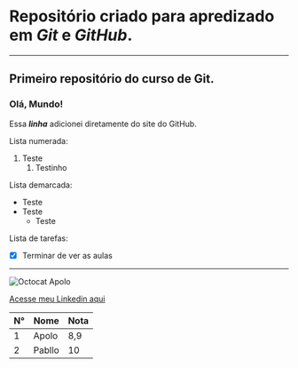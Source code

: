 # **Repositório criado para apredizado em *Git* e *GitHub*.**
---
## Primeiro repositório do curso de Git.

### Olá, Mundo!

Essa __*linha*__ adicionei diretamente do site do GitHub.

Lista numerada: 
1. Teste
   1. Testinho

Lista demarcada:
* Teste
* Teste
   * Teste

Lista de tarefas:
- [x] Terminar de ver as aulas
***
![Octocat Apolo](https://user-images.githubusercontent.com/62688708/112913866-0a483100-90d1-11eb-84a4-185da73203cc.png)

[Acesse meu Linkedin aqui](https://www.linkedin.com/in/vin%C3%ADcius-albuquerque-994813159/)

N°|Nome|Nota
---|---|---
1|Apolo|8,9
2|Pabllo|10
